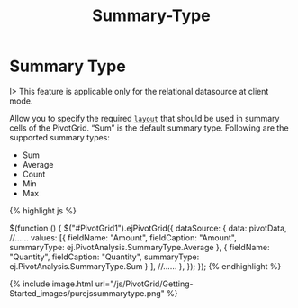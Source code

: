 ﻿---
layout: post
title: Summary-Type
description: summary type
platform: js
control: PivotGrid
documentation: ug
api: /api/js/ejpivotgrid
---

# Summary Type

I> This feature is applicable only for the relational datasource at client mode.

Allow you to specify the required [`layout`](/api/js/ejpivotgrid#members:layout) that should be used in summary cells of the PivotGrid. “Sum” is the default summary type. Following are the supported summary types:

* Sum
* Average
* Count
* Min
* Max

{% highlight js %}

$(function () {
    $("#PivotGrid1").ejPivotGrid({
        dataSource: {
            data: pivotData,
            //……
            values: [{
                fieldName: "Amount",
                fieldCaption: "Amount",
                summaryType: ej.PivotAnalysis.SummaryType.Average
            },
            {
                fieldName: "Quantity",
                fieldCaption: "Quantity",
                summaryType: ej.PivotAnalysis.SummaryType.Sum
            }
            ],
            //……
        },
    });
});
{% endhighlight %}

{% include image.html url="/js/PivotGrid/Getting-Started_images/purejssummarytype.png" %}


